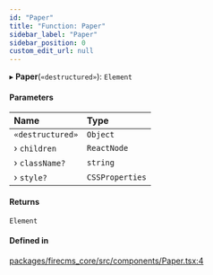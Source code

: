 ```yaml
---
id: "Paper"
title: "Function: Paper"
sidebar_label: "Paper"
sidebar_position: 0
custom_edit_url: null
---
```


▸ **Paper**(`«destructured»`): `Element`

#### Parameters

| Name | Type |
| :------ | :------ |
| `«destructured»` | `Object` |
| › `children` | `ReactNode` |
| › `className?` | `string` |
| › `style?` | `CSSProperties` |

#### Returns

`Element`

#### Defined in

[packages/firecms_core/src/components/Paper.tsx:4](https://github.com/FireCMSco/firecms/blob/d45f3739/packages/firecms_core/src/components/Paper.tsx#L4)
